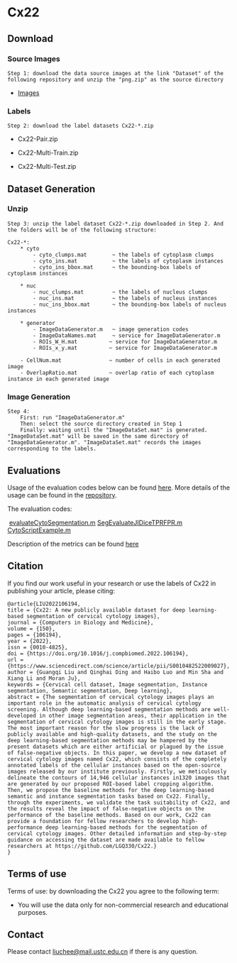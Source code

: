 # Cx22



## Download

### Source Images

```
Step 1: download the data source images at the link "Dataset" of the following repository and unzip the "png.zip" as the source directory
```

* [Images](https://github.com/nachifur/LLPC)

### Labels

```
Step 2: download the label datasets Cx22-*.zip
```

* Cx22-Pair.zip

* Cx22-Multi-Train.zip

* Cx22-Multi-Test.zip 


## Dataset Generation

### Unzip

```
Step 3: unzip the label dataset Cx22-*.zip downloaded in Step 2. And the folders will be of the following structure:

Cx22-*:    
    * cyto
    	- cyto_clumps.mat		 ~ the labels of cytoplasm clumps
    	- cyto_ins.mat			 ~ the labels of cytoplasm instances
    	- cyto_ins_bbox.mat		 ~ the bounding-box labels of cytoplasm instances
    	
    * nuc
    	- nuc_clumps.mat		 ~ the labels of nucleus clumps
    	- nuc_ins.mat			 ~ the labels of nucleus instances
    	- nuc_ins_bbox.mat 		 ~ the bounding-box labels of nucleus instances
    	
    * generator
    	- ImageDataGenerator.m	 ~ image generation codes
    	- ImageDataNames.mat	 ~ service for ImageDataGenerator.m
    	- ROIs_W_H.mat			~ service for ImageDataGenerator.m
    	- ROIs_x_y.mat			~ service for ImageDataGenerator.m
    	
    - CellNum.mat			    ~ number of cells in each generated image
    - OverlapRatio.mat			~ overlap ratio of each cytoplasm instance in each generated image
```
### Image Generation

```
Step 4: 
	First: run "ImageDataGenerator.m"
	Then: select the source directory created in Step 1
	Finally: waiting until the "ImageDataSet.mat" is generated. "ImageDataSet.mat" will be saved in the same directory of "ImageDataGenerator.m". "ImageDataSet.mat" records the images corresponding to the labels.
```
## Evaluations

Usage of the evaluation codes below can be found [here](https://cs.adelaide.edu.au/~carneiro/isbi14_challenge/dataset.html). More details of the usage can be found in the [repository](https://github.com/luzhi/cellsegmentation_TIP2015).

The evaluation codes:

​	[evaluateCytoSegmentation.m](https://github.com/LGQ330/Cx22/blob/main/evaluateCytoSegmentation.m) 
	[SegEvaluateJIDiceTPRFPR.m](https://github.com/LGQ330/Cx22/blob/main/SegEvaluateJIDiceTPRFPR.m)
	[CytoScriptExample.m](https://github.com/LGQ330/Cx22/blob/main/CytoScriptExample.m)

Description of the metrics can be found [here](https://cs.adelaide.edu.au/~carneiro/isbi14_challenge/evaluation.html)

## Citation

If you find our work useful in your research or use the labels of Cx22 in publishing your article, please citing:
```
@article{LIU2022106194,
title = {Cx22: A new publicly available dataset for deep learning-based segmentation of cervical cytology images},
journal = {Computers in Biology and Medicine},
volume = {150},
pages = {106194},
year = {2022},
issn = {0010-4825},
doi = {https://doi.org/10.1016/j.compbiomed.2022.106194},
url = {https://www.sciencedirect.com/science/article/pii/S0010482522009027},
author = {Guangqi Liu and Qinghai Ding and Haibo Luo and Min Sha and Xiang Li and Moran Ju},
keywords = {Cervical cell dataset, Image segmentation, Instance segmentation, Semantic segmentation, Deep learning},
abstract = {The segmentation of cervical cytology images plays an important role in the automatic analysis of cervical cytology screening. Although deep learning-based segmentation methods are well-developed in other image segmentation areas, their application in the segmentation of cervical cytology images is still in the early stage. The most important reason for the slow progress is the lack of publicly available and high-quality datasets, and the study on the deep learning-based segmentation methods may be hampered by the present datasets which are either artificial or plagued by the issue of false-negative objects. In this paper, we develop a new dataset of cervical cytology images named Cx22, which consists of the completely annotated labels of the cellular instances based on the open-source images released by our institute previously. Firstly, we meticulously delineate the contours of 14,946 cellular instances in1320 images that are generated by our proposed ROI-based label cropping algorithm. Then, we propose the baseline methods for the deep learning-based semantic and instance segmentation tasks based on Cx22. Finally, through the experiments, we validate the task suitability of Cx22, and the results reveal the impact of false-negative objects on the performance of the baseline methods. Based on our work, Cx22 can provide a foundation for fellow researchers to develop high-performance deep learning-based methods for the segmentation of cervical cytology images. Other detailed information and step-by-step guidance on accessing the dataset are made available to fellow researchers at https://github.com/LGQ330/Cx22.}
}
```

## Terms of use

Terms of use: by downloading the Cx22 you agree to the following term:

- You will use the data only for non-commercial research and educational purposes.

## Contact

Please contact liuchee@mail.ustc.edu.cn if there is any question.
